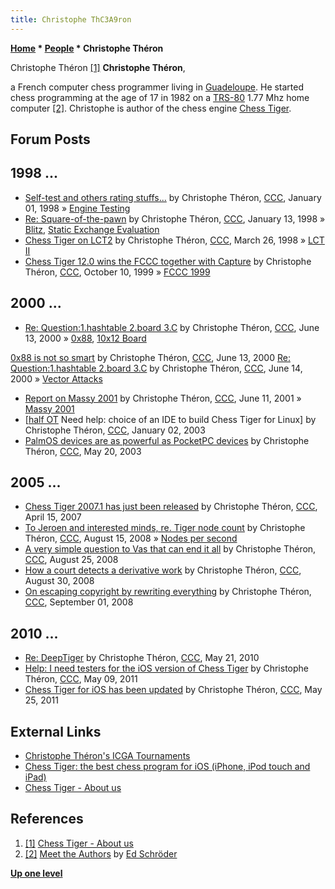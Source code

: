 ```yaml
---
title: Christophe ThC3A9ron
---
```

**[Home](Home "Home") * [People](People "People") * Christophe Théron**

[](http://www.rebel.nl/chesstiger/us.html) Christophe Théron <a id="cite-note-1" href="#cite-ref-1">[1]</a>
**Christophe Théron**,

a French computer chess programmer living in [Guadeloupe](https://en.wikipedia.org/wiki/Guadeloupe). He started chess programming at the age of 17 in 1982 on a [TRS-80](TRS-80 "TRS-80") 1.77 Mhz home computer <a id="cite-note-2" href="#cite-ref-2">[2]</a>. Christophe is author of the chess engine [Chess Tiger](Chess_Tiger "Chess Tiger").

## Forum Posts

## 1998 ...

- [Self-test and others rating stuffs...](https://www.stmintz.com/ccc/index.php?id=13569) by Christophe Théron, [CCC](CCC "CCC"), January 01, 1998 » [Engine Testing](Engine_Testing "Engine Testing")
- [Re: Square-of-the-pawn](https://www.stmintz.com/ccc/index.php?id=14017) by Christophe Théron, [CCC](CCC "CCC"), January 13, 1998 » [Blitz](Blitz "Blitz"), [Static Exchange Evaluation](Static_Exchange_Evaluation "Static Exchange Evaluation")
- [Chess Tiger on LCT2](https://www.stmintz.com/ccc/index.php?id=16142) by Christophe Théron, [CCC](CCC "CCC"), March 26, 1998 » [LCT II](LCT_II "LCT II")
- [Chess Tiger 12.0 wins the FCCC together with Capture](https://www.stmintz.com/ccc/index.php?id=72642) by Christophe Théron, [CCC](CCC "CCC"), October 10, 1999 » [FCCC 1999](FCCC_1999 "FCCC 1999")

## 2000 ...

- [Re: Question:1.hashtable 2.board 3.C](https://www.stmintz.com/ccc/index.php?id=114377) by Christophe Théron, [CCC](CCC "CCC"), June 13, 2000 » [0x88](0x88 "0x88"), [10x12 Board](10x12_Board "10x12 Board")

[0x88 is not so smart](https://www.stmintz.com/ccc/index.php?id=114438) by Christophe Théron, [CCC](Computer_Chess_Forums "Computer Chess Forums"), June 13, 2000
[Re: Question:1.hashtable 2.board 3.C](https://www.stmintz.com/ccc/index.php?id=114558) by Christophe Théron, [CCC](CCC "CCC"), June 14, 2000 » [Vector Attacks](Vector_Attacks "Vector Attacks")

- [Report on Massy 2001](https://www.stmintz.com/ccc/index.php?id=174569) by Christophe Théron, [CCC](CCC "CCC"), June 11, 2001 » [Massy 2001](Massy_2001 "Massy 2001")
- \[[half OT](https://www.stmintz.com/ccc/index.php?id=274566) Need help: choice of an IDE to build Chess Tiger for Linux\] by Christophe Théron, [CCC](CCC "CCC"), January 02, 2003
- [PalmOS devices are as powerful as PocketPC devices](https://www.stmintz.com/ccc/index.php?id=297371) by Christophe Théron, [CCC](CCC "CCC"), May 20, 2003

## 2005 ...

- [Chess Tiger 2007.1 has just been released](http://www.talkchess.com/forum/viewtopic.php?t=13145) by Christophe Théron, [CCC](CCC "CCC"), April 15, 2007
- [To Jeroen and interested minds, re. Tiger node count](http://www.talkchess.com/forum/viewtopic.php?t=23037) by Christophe Théron, [CCC](CCC "CCC"), August 15, 2008 » [Nodes per second](index.php?title=Nodes_per_second&action=edit&redlink=1 "Nodes per second (page does not exist)")
- [A very simple question to Vas that can end it all](http://www.talkchess.com/forum/viewtopic.php?t=23252) by Christophe Théron, [CCC](CCC "CCC"), August 25, 2008
- [How a court detects a derivative work](http://www.talkchess.com/forum/viewtopic.php?t=23386) by Christophe Théron, [CCC](CCC "CCC"), August 30, 2008
- [On escaping copyright by rewriting everything](http://www.talkchess.com/forum/viewtopic.php?t=23442) by Christophe Théron, [CCC](CCC "CCC"), September 01, 2008

## 2010 ...

- [Re: DeepTiger](http://www.talkchess.com/forum/viewtopic.php?topic_view=threads&p=350101&t=34402) by Christophe Théron, [CCC](CCC "CCC"), May 21, 2010
- [Help: I need testers for the iOS version of Chess Tiger](http://www.talkchess.com/forum/viewtopic.php?t=39015) by Christophe Théron, [CCC](CCC "CCC"), May 09, 2011
- [Chess Tiger for iOS has been updated](http://www.talkchess.com/forum/viewtopic.php?t=39178) by Christophe Théron, [CCC](CCC "CCC"), May 25, 2011

## External Links

- [Christophe Théron's ICGA Tournaments](https://www.game-ai-forum.org/icga-tournaments/person.php?id=14)
- [Chess Tiger: the best chess program for iOS (iPhone, iPod touch and iPad)](http://www.chesstiger.com/index.html)
- [Chess Tiger - About us](http://www.rebel.nl/chesstiger/us.html)

## References

1. <a id="cite-ref-1" href="#cite-note-1">[1]</a> [Chess Tiger - About us](http://www.rebel.nl/chesstiger/us.html)
1. <a id="cite-ref-2" href="#cite-note-2">[2]</a> [Meet the Authors](http://www.rebel.nl/authors.htm) by [Ed Schröder](Ed_Schroder "Ed Schroder")

**[Up one level](People "People")**


